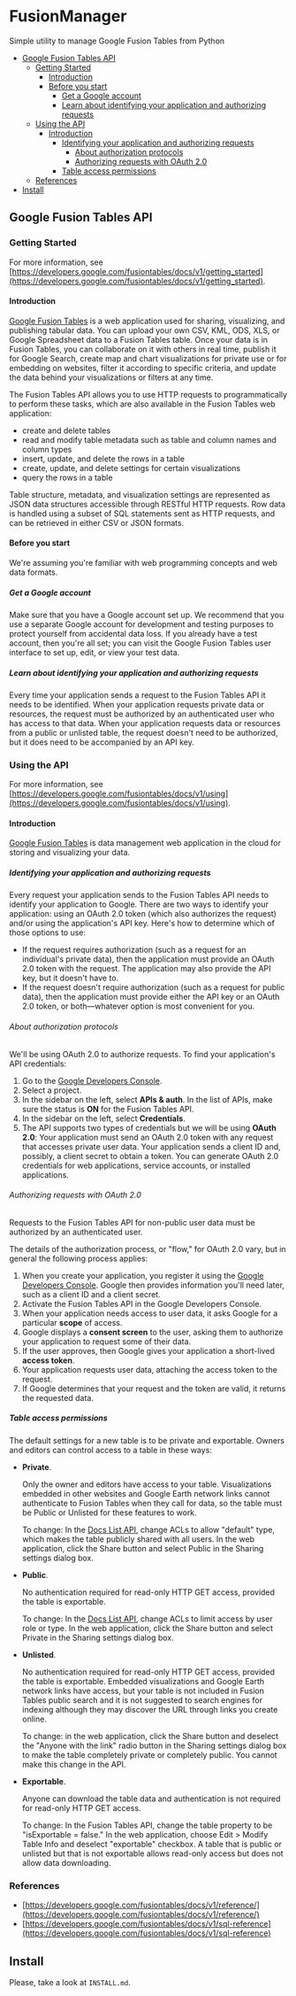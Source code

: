 # FusionManager

Simple utility to manage Google Fusion Tables from Python

<!-- MarkdownTOC -->

- [Google Fusion Tables API](#google-fusion-tables-api)
	- [Getting Started](#getting-started)
		- [Introduction](#introduction)
		- [Before you start](#before-you-start)
			- [Get a Google account](#get-a-google-account)
			- [Learn about identifying your application and authorizing requests](#learn-about-identifying-your-application-and-authorizing-requests)
	- [Using the API](#using-the-api)
		- [Introduction](#introduction-1)
			- [Identifying your application and authorizing requests](#identifying-your-application-and-authorizing-requests)
				- [About authorization protocols](#about-authorization-protocols)
				- [Authorizing requests with OAuth 2.0](#authorizing-requests-with-oauth-20)
			- [Table access permissions](#table-access-permissions)
	- [References](#references)
- [Install](#install)

<!-- /MarkdownTOC -->

## Google Fusion Tables API

### Getting Started

For more information, see [https://developers.google.com/fusiontables/docs/v1/getting_started](https://developers.google.com/fusiontables/docs/v1/getting_started).

#### Introduction

[Google Fusion Tables](http://www.google.com/fusiontables) is a web application used for sharing, visualizing, and publishing tabular data.  You can upload your own CSV, KML, ODS, XLS, or Google Spreadsheet data to a Fusion Tables table.  Once your data is in Fusion Tables, you can collaborate on it with others in real time, publish it for Google Search, create map and chart visualizations for private use or for embedding on websites, filter it according to specific criteria, and update the data behind your visualizations or filters at any time.

The Fusion Tables API allows you to use HTTP requests to programmatically to perform these tasks, which are also available in the Fusion Tables web application:

*   create and delete tables
*   read and modify table metadata such as table and column names and column types
*   insert, update, and delete the rows in a table
*   create, update, and delete settings for certain visualizations
*   query the rows in a table

Table structure, metadata, and visualization settings are represented as JSON data structures accessible through RESTful HTTP requests.  Row data is handled using a subset of SQL statements sent as HTTP requests, and can be retrieved in either CSV or JSON formats.

#### Before you start

We're assuming you're familiar with web programming concepts and web data formats.

##### Get a Google account

Make sure that you have a Google account set up.  We recommend that you use a separate Google account for development and testing purposes to protect yourself from accidental data loss.  If you already have a test account, then you're all set; you can visit the Google Fusion Tables user interface to set up, edit, or view your test data.

##### Learn about identifying your application and authorizing requests

Every time your application sends a request to the Fusion Tables API it needs to be identified.  When your application requests private data or resources, the request must be authorized by an authenticated user who has access to that data.  When your application requests data or resources from a public or unlisted table, the request doesn't need to be authorized, but it does need to be accompanied by an API key.

### Using the API

For more information, see [https://developers.google.com/fusiontables/docs/v1/using](https://developers.google.com/fusiontables/docs/v1/using).

#### Introduction

[Google Fusion Tables](http://www.google.com/fusiontables) is data management web application in the cloud for storing and visualizing your data.

##### Identifying your application and authorizing requests

Every request your application sends to the Fusion Tables API needs to identify your application to Google.  There are two ways to identify your application: using an OAuth 2.0 token (which also authorizes the request) and/or using the application's API key.  Here's how to determine which of those options to use:

*   If the request requires authorization (such as a request for an individual's private data), then the application must provide an OAuth 2.0 token with the request.  The application may also provide the API key, but it doesn't have to.
*   If the request doesn't require authorization (such as a request for public data), then the application must provide either the API key or an OAuth 2.0 token, or both—whatever option is most convenient for you.

###### About authorization protocols

We'll be using OAuth 2.0 to authorize requests.  To find your application's API credentials:

1.  Go to the [Google Developers Console](https://console.developers.google.com/project).
2.  Select a project.
3.  In the sidebar on the left, select **APIs & auth**.  In the list of APIs, make sure the status is **ON** for the Fusion Tables API.
4.  In the sidebar on the left, select **Credentials**.
5.  The API supports two types of credentials but we will be using **OAuth 2.0**: Your application must send an OAuth 2.0 token with any request that accesses private user data.  Your application sends a client ID and, possibly, a client secret to obtain a token.  You can generate OAuth 2.0 credentials for web applications, service accounts, or installed applications.

###### Authorizing requests with OAuth 2.0

Requests to the Fusion Tables API for non-public user data must be authorized by an authenticated user.

The details of the authorization process, or "flow," for OAuth 2.0 vary, but in general the following process applies:

1.  When you create your application, you register it using the [Google Developers Console](https://console.developers.google.com/project).  Google then provides information you'll need later, such as a client ID and a client secret.
2.  Activate the Fusion Tables API in the Google Developers Console.
3.  When your application needs access to user data, it asks Google for a particular **scope** of access.
4.  Google displays a **consent screen** to the user, asking them to authorize your application to request some of their data.
5.  If the user approves, then Google gives your application a short-lived **access token**.
6.  Your application requests user data, attaching the access token to the request.
7.  If Google determines that your request and the token are valid, it returns the requested data.

##### Table access permissions

The default settings for a new table is to be private and exportable.  Owners and editors can control access to a table in these ways:

*   **Private**.

    Only the owner and editors have access to your table. Visualizations embedded in other websites and Google Earth network links cannot authenticate to Fusion Tables when they call for data, so the table must be Public or Unlisted for these features to work.

    To change: In the [Docs List API](https://developers.google.com/google-apps/documents-list/#managing_sharing_permissions_of_resources_via_access_control_lists_acls), change ACLs to allow "default" type, which makes the table publicly shared with all users.  In the web application, click the Share button and select Public in the Sharing settings dialog box.
*   **Public**.
    
    No authentication required for read-only HTTP GET access, provided the table is exportable. 
    
    To change: In the [Docs List API](https://developers.google.com/google-apps/documents-list/#managing_sharing_permissions_of_resources_via_access_control_lists_acls), change ACLs to limit access by user role or type.  In the web application, click the Share button and select Private in the Sharing settings dialog box.
*   **Unlisted**.
    
    No authentication required for read-only HTTP GET access, provided the table is exportable.  Embedded visualizations and Google Earth network links have access, but your table is not included in Fusion Tables public search and it is not suggested to search engines for indexing although they may discover the URL through links you create online.
    
    To change: in the web application, click the Share button and deselect the "Anyone with the link" radio button in the Sharing settings dialog box to make the table completely private or completely public.  You cannot make this change in the API.
*   **Exportable**.
    
    Anyone can download the table data and authentication is not required for read-only HTTP GET access. 
    
    To change: In the Fusion Tables API, change the table property to be "isExportable = false."  In the web application, choose Edit > Modify Table Info and deselect "exportable" checkbox.  A table that is public or unlisted but that is not exportable allows read-only access but does not allow data downloading.

### References

*   [https://developers.google.com/fusiontables/docs/v1/reference/](https://developers.google.com/fusiontables/docs/v1/reference/)
*   [https://developers.google.com/fusiontables/docs/v1/sql-reference](https://developers.google.com/fusiontables/docs/v1/sql-reference)

## Install

Please, take a look at `INSTALL.md`.



